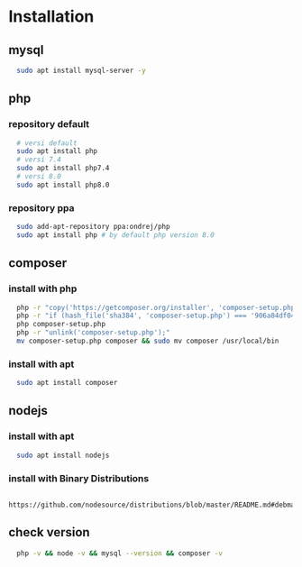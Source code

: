 # Installation

## mysql
```bash
  sudo apt install mysql-server -y
```

## php
### repository default
```bash
  # versi default
  sudo apt install php
  # versi 7.4
  sudo apt install php7.4
  # versi 8.0
  sudo apt install php8.0
```
### repository ppa
```bash
  sudo add-apt-repository ppa:ondrej/php
  sudo apt install php # by default php version 8.0
```

## composer
### install with php
```bash
  php -r "copy('https://getcomposer.org/installer', 'composer-setup.php');"
  php -r "if (hash_file('sha384', 'composer-setup.php') === '906a84df04cea2aa72f40b5f787e49f22d4c2f19492ac310e8cba5b96ac8b64115ac402c8cd292b8a03482574915d1a8') { echo 'Installer verified'; } else { echo 'Installer corrupt'; unlink('composer-setup.php'); } echo PHP_EOL;"
  php composer-setup.php
  php -r "unlink('composer-setup.php');"
  mv composer-setup.php composer && sudo mv composer /usr/local/bin
```
### install with apt
```bash
  sudo apt install composer
```

## nodejs
### install with apt
```bash
  sudo apt install nodejs
```
### install with Binary Distributions
```
  https://github.com/nodesource/distributions/blob/master/README.md#debmanual
```

## check version
```bash
  php -v && node -v && mysql --version && composer -v
```